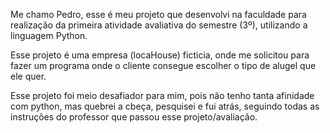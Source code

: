 Me chamo Pedro, esse é meu projeto que desenvolvi na faculdade para
realização da primeira atividade avaliativa do semestre (3º), utilizando a linguagem Python.

Esse projeto é uma empresa (locaHouse) ficticia, onde me solicitou para fazer um programa onde o cliente consegue escolher o tipo de alugel que ele quer. 

Esse projeto foi meio desafiador para mim, pois não tenho tanta afinidade com python, mas quebrei a cbeça, pesquisei e fui atrás, seguindo todas as instruções do professor que passou esse projeto/avaliação.